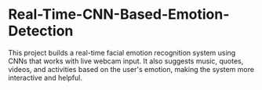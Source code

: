# Real-Time-CNN-Based-Emotion-Detection
This project builds a real-time facial emotion recognition system using CNNs that works with live webcam input. It also suggests music, quotes, videos, and activities based on the user's emotion, making the system more interactive and helpful.
